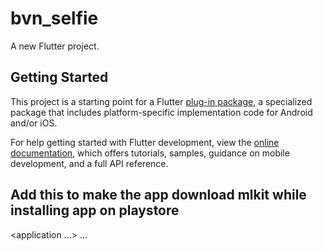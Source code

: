 # bvn_selfie

A new Flutter project.

## Getting Started

This project is a starting point for a Flutter
[plug-in package](https://flutter.dev/developing-packages/),
a specialized package that includes platform-specific implementation code for
Android and/or iOS.

For help getting started with Flutter development, view the
[online documentation](https://flutter.dev/docs), which offers tutorials,
samples, guidance on mobile development, and a full API reference.

## Add this to make the app download mlkit while installing app on playstore

<application ...>
      ...
      <meta-data
          android:name="com.google.mlkit.vision.DEPENDENCIES"
          android:value="face" >
</application>
